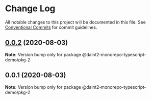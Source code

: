 # Change Log

All notable changes to this project will be documented in this file.
See [Conventional Commits](https://conventionalcommits.org) for commit guidelines.

## [0.0.2](https://github.com/daint2git/daint2-monorepo-typescript-demo/compare/v0.0.1...v0.0.2) (2020-08-03)

**Note:** Version bump only for package @daint2-monorepo-typescript-demo/pkg-2





## 0.0.1 (2020-08-03)

**Note:** Version bump only for package @daint2-monorepo-typescript-demo/pkg-2
